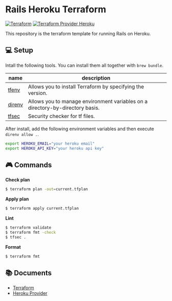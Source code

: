 # Rails Heroku Terraform

[![Terraform](https://img.shields.io/badge/terraform-v0.12.31-blue.svg)](https://www.terraform.io/)
[![Terraform Provider Heroku](https://img.shields.io/badge/heroku_provider-v4.6.0-blue.svg)](https://github.com/heroku/terraform-provider-heroku)

This repository is the terraform template for running Rails on Heroku.

## 💻 Setup

Intall the following tools. You can install them all together with `brew bundle`.

|name|description|
|---|----|
|[tfenv](https://github.com/tfutils/tfenv) | Allows you to install Terraform by specifying the version. |
|[direnv](https://github.com/direnv/direnv) | Allows you to manage environment variables on a directory-by-directory basis.
|[tfsec](https://github.com/aquasecurity/tfsec) | Security checker for tf files. |

After install, add the following environment variables and then execute `direnv allow .`.

``` sh
export HEROKU_EMAIL="your heroku email"
export HEROKU_API_KEY="your heroku api key"
```

## 🎮 Commands

**Check plan**

``` sh
$ terraform plan -out=current.tfplan 
```

**Apply plan**

``` sh
$ terraform apply current.tfplan
```

**Lint**

``` sh
$ terraform validate
$ terraform fmt -check
$ tfsec .
```

**Format**

```sh
$ terraform fmt
```

## 📚 Documents

* [Terraform](https://www.terraform.io/docs/index.html)
* [Heroku Provider](https://registry.terraform.io/providers/heroku/heroku/latest/docs)
